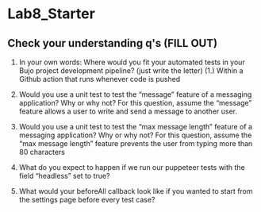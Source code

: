 # Lab8_Starter

## Check your understanding q's (FILL OUT)
1. In your own words: Where would you fit your automated tests in your Bujo project development pipeline? (just write the letter)
(1.) Within a Github action that runs whenever code is pushed 
2. Would you use a unit test to test the “message” feature of a messaging application? Why or why not? For this question, assume the “message” feature allows a user to write and send a message to another user.

3. Would you use a unit test to test the “max message length” feature of a messaging application? Why or why not? For this question, assume the “max message length” feature prevents the user from typing more than 80 characters

4. What do you expect to happen if we run our puppeteer tests with the field “headless” set to true?

5. What would your beforeAll callback look like if you wanted to start from the settings page before every test case?

